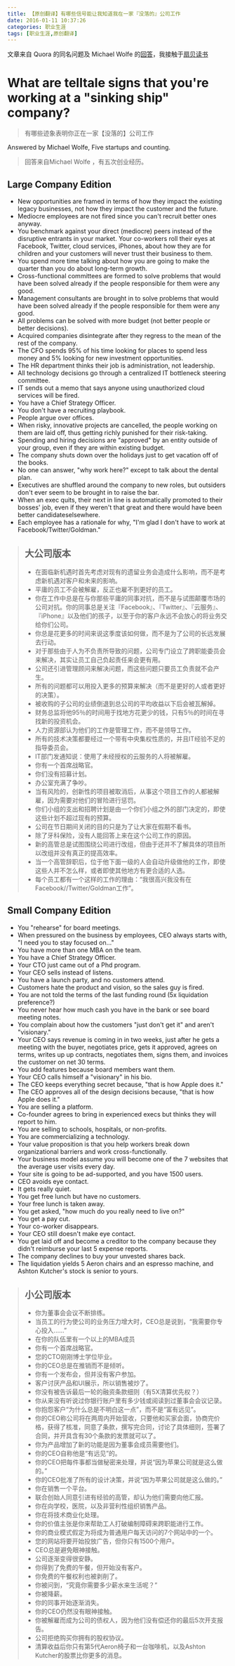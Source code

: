 ```yaml
---
title: 【原创翻译】有哪些信号能让我知道我在一家『没落的』公司工作
date: 2016-01-11 10:37:26
categories: 职业生涯
tags: [职业生涯,原创翻译]
---
```

文章来自 Quora 的同名问题及 Michael Wolfe 的[回答](https://www.quora.com/What-are-telltale-signs-that-youre-working-at-a-sinking-ship-company)，我接触于[扇贝读书](http://www.shanbay.com/read/article/reviews/7330/)

# What are telltale signs that you're working at a "sinking ship" company?

> 有哪些迹象表明你正在一家【没落的】公司工作

Answered by Michael Wolfe, Five startups and counting.

> 回答来自Michael Wolfe ，有五次创业经历。

## Large Company Edition
- New opportunities are framed in terms of how they impact the existing legacy businesses, not how they impact the customer and the future. 
- Mediocre employees are not fired since you can't recruit better ones anyway. 
- You benchmark against your direct (mediocre) peers instead of the disruptive entrants in your market. Your co-workers roll their eyes at Facebook, Twitter, cloud services, iPhones, about how they are for children and your customers will never trust their business to them. 
- You spend more time talking about how you are going to make the quarter than you do about long-term growth.
- Cross-functional committees are formed to solve problems that would have been solved already if the people responsible for them were any good. 
- Management consultants are brought in to solve problems that would have been solved already if the people responsible for them were any good. 
- All problems can be solved with more budget (not better people or better decisions). 
- Acquired companies disintegrate after they regress to the mean of the rest of the company. 
- The CFO spends 95% of his time looking for places to spend less money and 5% looking for new investment opportunities. 
- The HR department thinks their job is administration, not leadership. 
- All technology decisions go through a centralized IT bottleneck steering committee. 
- IT sends out a memo that says anyone using unauthorized cloud services will be fired. 
- You have a Chief Strategy Officer. 
- You don't have a recruiting playbook.
- People argue over offices. 
- When risky, innovative projects are cancelled, the people working on them are laid off, thus getting richly punished for their risk-taking. 
- Spending and hiring decisions are "approved" by an entity outside of your group, even if they are within existing budget. 
- The company shuts down over the holidays just to get vacation off of the books. 
- No one can answer, "why work here?" except to talk about the dental plan. 
- Executives are shuffled around the company to new roles, but outsiders don't ever seem to be brought in to raise the bar. 
- When an exec quits, their next in line is automatically promoted to their bosses' job, even if they weren't that great and there would have been better candidateselsewhere. 
- Each employee has a rationale for why, "I'm glad I don't have to work at Facebook/Twitter/Goldman." 

> ## 大公司版本
> - 在面临新机遇时首先考虑对现有的遗留业务会造成什么影响，而不是考虑新机遇对客户和未来的影响。
> - 平庸的员工不会被解雇，反正也雇不到更好的员工。
> - 你在工作中总是在与你那些平庸的同事对抗，而不是与试图颠覆市场的公司对抗。你的同事总是关注『Facebook』、『Twitter』、『云服务』、『iPhone』以及他们的孩子，以至于你的客户永远不会放心的将业务交给你们公司。
> - 你总是花更多的时间来说这季度该如何做，而不是为了公司的长远发展去行动。
> - 对于那些由于人为不负责所导致的问题，公司专门设立了跨职能委员会来解决，其实让员工自己负起责任来会更有用。
> - 公司还引进管理顾问来解决问题，而这些问题只要员工负责就不会产生。
> - 所有的问题都可以用投入更多的预算来解决（而不是更好的人或者更好的决策）。
> - 被收购的子公司的业绩倒退到总公司的平均收益以下后会被瓦解掉。
> - 财务总监将他95％的时间用于找地方花更少的钱，只有5％的时间在寻找新的投资机会。
> - 人力资源部认为他们的工作是管理工作，而不是领导工作。
> - 所有的技术决策都要经过一个带有中央集权性质的，并且IT经验不足的指导委员会。
> - IT部门发通知说：使用了未经授权的云服务的人将被解雇。
> - 你有一个首席战略官。
> - 你们没有招募计划。
> - 办公室充满了争吵。
> - 当有风险的，创新性的项目被取消后，从事这个项目工作的人都被解雇，因为需要对他们的冒险进行惩罚。
> - 你们小组的支出和招聘计划是由一个你们小组之外的部门决定的，即使这些计划不超过现有的预算。
> - 公司在节日期间关闭的目的只是为了让大家在假期不看书。
> - 除了牙科保险，没有人能回答上来在这个公司工作的原因。
> - 新的高管总是试图围绕公司进行改组，但由于还并不了解具体的项目所以改组并没有真正的提高效率。
> - 当一个高管辞职后，位于他下面一级的人会自动升级做他的工作，即使这些人并不怎么样，或者即使其他地方有更合适的人选。
> - 每个员工都有一个这样的工作的理由：“我很高兴我没有在Facebook//Twitter/Goldman工作”。

## Small Company Edition
- You "rehearse" for board meetings. 
- When pressured on the business by employees, CEO always starts with, "I need you to stay focused on..." 
- You have more than one MBA on the team. 
- You have a Chief Strategy Officer. 
- Your CTO just came out of a Phd program. 
- Your CEO sells instead of listens. 
- You have a launch party, and no customers attend. 
- Customers hate the product and vision, so the sales guy is fired. 
- You are not told the terms of the last funding round (5x liquidation preference?) 
- You never hear how much cash you have in the bank or see board meeting notes. 
- You complain about how the customers "just don't get it" and aren't "visionary." 
- Your CEO says revenue is coming in in two weeks, just after he gets a meeting with the buyer, negotiates price, gets it approved, agrees on terms, writes up up contracts, negotiates them, signs them, and invoices the customer on net 30 terms. 
- You add features because board members want them. 
- Your CEO calls himself a "visionary" in his bio. 
- The CEO keeps everything secret because, "that is how Apple does it." 
- The CEO approves all of the design decisions because, "that is how Apple does it." 
- You are selling a platform. 
- Co-founder agrees to bring in experienced execs but thinks they will report to him. 
- You are selling to schools, hospitals, or non-profits. 
- You are commercializing a technology. 
- Your value proposition is that you help workers break down organizational barriers and work cross-functionally. 
- Your business model assume you will become one of the 7 websites that the average user visits every day. 
- Your site is going to be ad-supported, and you have 1500 users. 
- CEO avoids eye contact. 
- It gets really quiet.
- You get free lunch but have no customers. 
- Your free lunch is taken away. 
- You get asked, "how much do you really need to live on?" 
- You get a pay cut. 
- Your co-worker disappears. 
- Your CEO still doesn't make eye contact. 
- You get laid off and become a creditor to the company because they didn't reimburse your last 5 expense reports. 
- The company declines to buy your unvested shares back. 
- The liquidation yields 5 Aeron chairs and an espresso machine, and Ashton Kutcher's stock is senior to yours.

> ## 小公司版本
> - 你为董事会会议不断排练。
> - 当员工的行为使公司的业务压力增大时，CEO总是说到，“我需要你专心投入......”
> - 在你的队伍里有一个以上的MBA成员
> - 你有一个首席战略官。
> - 您的CTO刚刚博士学位毕业。
> - 你的CEO总是在推销而不是倾听。
> - 你有一个发布会，但并没有客户参加。
> - 客户讨厌产品和UI展示，所以销售被炒了。
> - 你没有被告诉最后一轮的融资条款细则（有5X清算优先权？）
> - 你从来没有听说过你银行账户里有多少钱或阅读到过董事会会议记录。
> - 你抱怨客户“为什么总是不明白这一点”，而不是“富有远见”。
> - 你的CEO称公司将在两周内开始营收，只要他和买家会面，协商完价格，获得了核准，同意了条款，撰写完合同，讨论了具体细则，签署了合同，并开具含有30个条款的发票就可以了。
> - 你为产品增加了新的功能是因为董事会成员需要他们。
> - 你的CEO自称他是“有远见”的。
> - 你的CEO把每件事都当做秘密来处理，并说“因为苹果公司就是这么做的。”
> - 你的CEO批准了所有的设计决策，并说“因为苹果公司就是这么做的。”
> - 你在销售一个平台。
> - 联合创始人同意引进有经验的高管，却认为他们需要向他汇报。
> - 你在向学校，医院，以及非营利性组织销售产品。
> - 你在将技术商业化处理。
> - 你的价值主张是你来帮助工人打破编制障碍来跨职能进行工作。
> - 你的商业模式假定为将成为普通用户每天访问的7个网站中的一个。
> - 您的网站将要开始投放广告，但你只有1500个用户。
> - CEO总是避免眼神接触。
> - 公司逐渐变得很安静。
> - 你得到了免费的午餐，但开始没有客户。
> - 你免费的午餐权利也被剥削了。
> - 你被问到，“究竟你需要多少薪水来生活呢？”
> - 你被降薪。
> - 你的同事开始逐渐消失。
> - 你的CEO仍然没有眼神接触。
> - 你被解雇而成为公司的债权人，因为他们没有偿还你的最后5次开支报告。
> - 公司拒绝购买你拥有的股权协议。
> - 清算收益后你只有第5代Aeron椅子和一台咖啡机，以及Ashton Kutcher的股票比你更多的消息。

